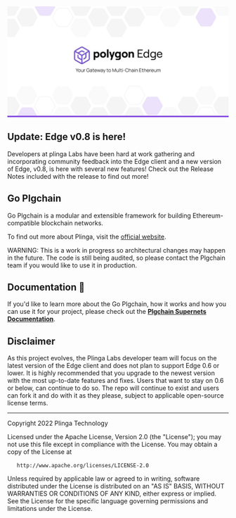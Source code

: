 
![Banner](.github/banner.jpg)

## Update: Edge v0.8 is here!  

Developers at plinga Labs have been hard at work gathering and incorporating community feedback into the Edge client and a new version of Edge, v0.8, is here with several new features! Check out the Release Notes included with the release to find out more! 

## Go Plgchain

Go Plgchain is a modular and extensible framework for building Ethereum-compatible blockchain networks.

To find out more about Plinga, visit the [official website](https://plinga.technology/).

WARNING: This is a work in progress so architectural changes may happen in the future. The code is still being audited, so please contact the Plgchain team if you would like to use it in production.

## Documentation 📝

If you'd like to learn more about the Go Plgchain, how it works and how you can use it for your project,
please check out the **[Plgchain Supernets Documentation](https://wiki.plinga.technology/docs/supernets/get-started/what-are-supernets)**.

## Disclaimer

As this project evolves, the Plinga Labs developer team will focus on the latest version of the Edge client and does not plan to support Edge 0.6 or lower. It is highly recommended that you upgrade to the newest version with the most up-to-date features and fixes. Users that want to stay on 0.6 or below, can continue to do so. The repo will continue to exist and users can fork it and do with it as they please, subject to applicable open-source license terms. 

---

Copyright 2022 Plinga Technology

Licensed under the Apache License, Version 2.0 (the "License");
you may not use this file except in compliance with the License.
You may obtain a copy of the License at

       http://www.apache.org/licenses/LICENSE-2.0

Unless required by applicable law or agreed to in writing, software
distributed under the License is distributed on an "AS IS" BASIS,
WITHOUT WARRANTIES OR CONDITIONS OF ANY KIND, either express or implied.
See the License for the specific language governing permissions and
limitations under the License.
